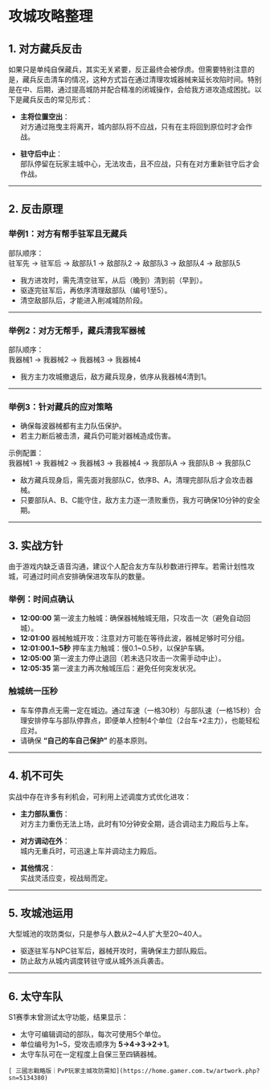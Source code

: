 # 攻城攻略整理

## 1. 对方藏兵反击

如果只是单纯自保藏兵，其实无关紧要，反正最终会被俘虏。但需要特别注意的是，藏兵反击清车的情况，这种方式旨在通过清理攻城器械来延长攻陷时间。特别是在中、后期，通过提高城防并配合精准的闭城操作，会给我方进攻造成困扰。以下是藏兵反击的常见形式：

- **主将位置空出**：  
  对方通过拖曳主将离开，城内部队将不应战，只有在主将回到原位时才会作战。

- **驻守后中止**：  
  部队停留在玩家主城中心，无法攻击，且不应战，只有在对方重新驻守后才会作战。

---

## 2. 反击原理

### 举例1：对方有帮手驻军且无藏兵

部队顺序：  
驻军先 → 驻军后 → 敌部队1 → 敌部队2 → 敌部队3 → 敌部队4 → 敌部队5  

- 我方进攻时，需先清空驻军，从后（晚到）清到前（早到）。  
- 驱逐完驻军后，再依序清理敌部队（编号1至5）。  
- 清空敌部队后，才能进入削减城防阶段。

---

### 举例2：对方无帮手，藏兵清我军器械

部队顺序：  
我器械1 → 我器械2 → 我器械3 → 我器械4  

- 我方主力攻城撤退后，敌方藏兵现身，依序从我器械4清到1。

---

### 举例3：针对藏兵的应对策略

- 确保每波器械都有主力队伍保护。
- 若主力断后被击溃，藏兵仍可能对器械造成伤害。  

示例配置：  
我器械1 → 我器械2 → 我器械3 → 我器械4 → 我部队A → 我部队B → 我部队C  

- 敌方藏兵现身后，需先面对我部队C，依序B、A，清理完部队后才会攻击器械。
- 只要部队A、B、C能守住，敌方主力逐一溃败重伤，我方可确保10分钟的安全期。

---

## 3. 实战方针

由于游戏内缺乏语音沟通，建议个人配合友方车队秒数进行押车。若需计划性攻城，可通过时间点安排确保进攻车队的数量。

### 举例：时间点确认

- **12:00:00** 第一波主力触城：确保器械触城无阻，只攻击一次（避免自动回城）。  
- **12:01:00** 器械触城开攻：注意对方可能在等待此波，器械足够时可分组。  
- **12:01:00.1~5秒** 押车主力触城：慢0.1~0.5秒，以保护车辆。  
- **12:05:00** 第一波主力停止退回（若未选只攻击一次需手动中止）。  
- **12:05:35** 第一波主力再次触城压后：避免任何突发状况。

### 触城统一压秒

- 车车停靠点无需一定在城边。通过车速（一格30秒）与部队速（一格15秒）合理安排停车与部队停靠点，即便单人控制4个单位（2台车+2主力），也能轻松应对。  
- 请确保 **“自己的车自己保护”** 的基本原则。

---

## 4. 机不可失

实战中存在许多有利机会，可利用上述调度方式优化进攻：

- **主力部队重伤**：  
  对方主力重伤无法上场，此时有10分钟安全期，适合调动主力殿后与上车。

- **对方调动在外**：  
  城内无重兵时，可迅速上车并调动主力殿后。

- **其他情况**：  
  实战灵活应变，视战局而定。

---

## 5. 攻城池运用

大型城池的攻防类似，只是参与人数从2~4人扩大至20~40人。  
- 驱逐驻军与NPC驻军后，器械开攻时，需确保主力部队殿后。  
- 防止敌方从城内调度转驻守或从城外派兵袭击。

---

## 6. 太守车队

S1赛季末曾测试太守功能，结果显示：  
- 太守可编辑调动的部队，每次可使用5个单位。  
- 单位编号为1~5，受攻击顺序为 **5→4→3→2→1**。  
- 太守车队可在一定程度上自保三至四辆器械。

```admonish info title="出处"
[ 三國志戰略版｜PvP玩家主城攻防需知](https://home.gamer.com.tw/artwork.php?sn=5134380)
```
